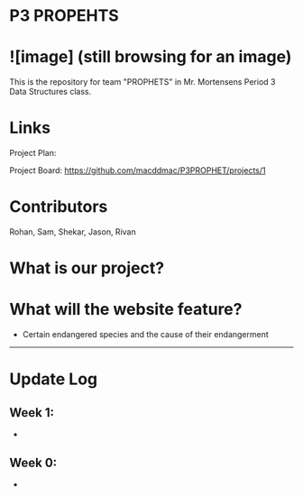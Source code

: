 # P3 PROPEHTS
# ![image] (still browsing for an image)
This is the repository for team "PROPHETS" in Mr. Mortensens Period 3 Data Structures class.

# Links
Project Plan: 

Project Board: https://github.com/macddmac/P3PROPHET/projects/1

# Contributors
Rohan, Sam, Shekar, Jason, Rivan

# What is our project?

# What will the website feature?
- Certain endangered species and the cause of their endangerment

---------------------------

# Update Log

## Week 1:
-
## Week 0:
-
